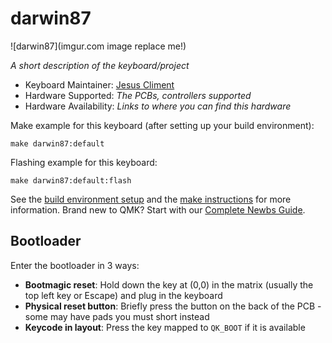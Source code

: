 # darwin87

![darwin87](imgur.com image replace me!)

*A short description of the keyboard/project*

* Keyboard Maintainer: [Jesus Climent](https://github.com/climent)
* Hardware Supported: *The PCBs, controllers supported*
* Hardware Availability: *Links to where you can find this hardware*

Make example for this keyboard (after setting up your build environment):

    make darwin87:default

Flashing example for this keyboard:

    make darwin87:default:flash

See the [build environment setup](https://docs.qmk.fm/#/getting_started_build_tools) and the [make instructions](https://docs.qmk.fm/#/getting_started_make_guide) for more information. Brand new to QMK? Start with our [Complete Newbs Guide](https://docs.qmk.fm/#/newbs).

## Bootloader

Enter the bootloader in 3 ways:

* **Bootmagic reset**: Hold down the key at (0,0) in the matrix (usually the top left key or Escape) and plug in the keyboard
* **Physical reset button**: Briefly press the button on the back of the PCB - some may have pads you must short instead
* **Keycode in layout**: Press the key mapped to `QK_BOOT` if it is available
